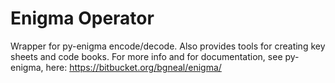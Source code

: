 # Enigma Operator

Wrapper for py-enigma encode/decode. Also provides tools for creating key sheets and code books. For more info and for documentation, see py-enigma, here: https://bitbucket.org/bgneal/enigma/
